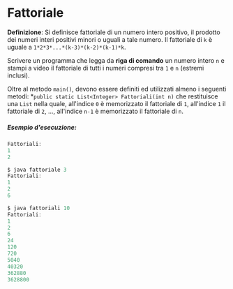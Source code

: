 # Fattoriale

**Definizione**: Si definisce fattoriale di un numero intero positivo, il prodotto dei numeri interi positivi minori o uguali a tale numero. Il fattoriale di `k` è uguale a `1*2*3*...*(k-3)*(k-2)*(k-1)*k`.

Scrivere un programma che legga da **riga di comando** un numero intero `n` e stampi a video il fattoriale di tutti i numeri compresi tra `1` e `n` (estremi inclusi).

Oltre al metodo `main()`, devono essere definiti ed utilizzati almeno i seguenti metodi:
*`public static List<Integer> Fattoriali(int n)` che restituisce una `List` nella quale, all'indice `0` è memorizzato il fattoriale di `1`, all'indice `1` il fattoriale di `2`, ..., all'indice `n-1` è memorizzato il fattoriale di `n`.

##### Esempio d'esecuzione:

```java fattoriale 2
Fattoriali:
1
2

$ java fattoriale 3
Fattoriali:
1
2
6

$ java fattoriali 10
Fattoriali:
1
2
6
24
120
720
5040
40320
362880
3628800
```
